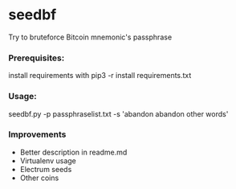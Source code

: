 # seedbf
Try to bruteforce Bitcoin mnemonic's passphrase

### Prerequisites:

install requirements with 
pip3 -r install requirements.txt

### Usage:

seedbf.py -p passphraselist.txt -s 'abandon abandon other words'

### Improvements
- Better description in readme.md
- Virtualenv usage
- Electrum seeds
- Other coins
